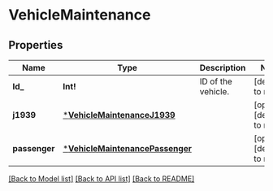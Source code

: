 # VehicleMaintenance

## Properties
Name | Type | Description | Notes
------------ | ------------- | ------------- | -------------
**Id_** | **Int!** | ID of the vehicle. | [default to null]
**j1939** | [***VehicleMaintenanceJ1939**](VehicleMaintenance_j1939.md) |  | [optional] [default to null]
**passenger** | [***VehicleMaintenancePassenger**](VehicleMaintenance_passenger.md) |  | [optional] [default to null]

[[Back to Model list]](../README.md#documentation-for-models) [[Back to API list]](../README.md#documentation-for-api-endpoints) [[Back to README]](../README.md)


